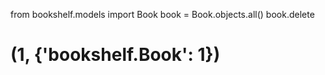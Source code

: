 from bookshelf.models import Book
book = Book.objects.all()
book.delete
# (1, {'bookshelf.Book': 1})